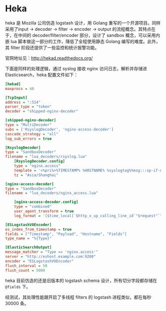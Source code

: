 # Heka

heka 是 Mozilla 公司仿造 logstash 设计，用 Golang 重写的一个开源项目。同样采用了input -> decoder -> filter -> encoder -> output 的流程概念。其特点在于，在中间的 decoder/filter/encoder 部分，设计了 sandbox 概念，可以采用内嵌 lua 脚本做这一部分的工作，降低了全程使用静态 Golang 编写的难度。此外，其 filter 阶段还提供了一些监控和统计报警功能。

官网地址见：<http://hekad.readthedocs.org/>

下面是同样的处理逻辑，通过 syslog 接收 nginx 访问日志，解析并存储进 Elasticsearch，heka 配置文件如下：

```ini
[hekad]
maxprocs = 48

[TcpInput]
address = ":514"
parser_type = "token"
decoder = "shipped-nginx-decoder"

[shipped-nginx-decoder]
type = "MultiDecoder"
subs = ['RsyslogDecoder', 'nginx-access-decoder']
cascade_strategy = "all"
log_sub_errors = true

[RsyslogDecoder]
type = "SandboxDecoder"
filename = "lua_decoders/rsyslog.lua"
    [RsyslogDecoder.config]
    type = "nginx.access"
    template = '<%pri%>%TIMESTAMP% %HOSTNAME% %syslogtag%%msg:::sp-if-no-1st-sp%%msg:::drop-last-lf%\n'
    tz = "Asia/Shanghai"

[nginx-access-decoder]
type = "SandboxDecoder"
filename = "lua_decoders/nginx_access.lua"

    [nginx-access-decoder.config]
    type = "combined"
    user_agent_transform = true
    log_format = '[$time_local]`$http_x_up_calling_line_id`"$request"`"$http_user_agent"`$staTus`[$remote_addr]`$http_x_log_uid`"$http_referer"`$request_time`$body_bytes_sent`$http_x_forwarded_proto`$http_x_forwarded_for`$request_uid`$http_host`$http_cookie`$upstream_response_time'

[ESLogstashV0Encoder]
es_index_from_timestamp = true
fields = ["Timestamp", "Payload", "Hostname", "Fields"]
type_name = "%{Type}"

[ElasticSearchOutput]
message_matcher = "Type == 'nginx.access'"
server = "http://eshost.example.com:9200"
encoder = "ESLogstashV0Encoder"
flush_interval = 50
flush_count = 5000
```

heka 目前仿造的还是旧版本的 logstash schema 设计，所有切分字段都存储在 `@fields` 下。

经测试，其处理性能跟开启了多线程 filters 的 logstash 进程类似，都在每秒 30000 条。
